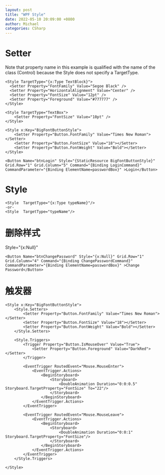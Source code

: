 ```yaml
---
layout: post
title: "WPF Style"
date: 2022-05-10 20:09:00 +0800
author: Michael
categories: CSharp
---
```


# Setter
Note that property name in this example is qualified with the name of the class (Control) because the Style does not specify a TargetType.

	<Style TargetType="{x:Type TextBlock}">
	  <Setter Property="FontFamily" Value="Segoe Black" />
	  <Setter Property="HorizontalAlignment" Value="Center" />
	  <Setter Property="FontSize" Value="12pt" />
	  <Setter Property="Foreground" Value="#777777" />
	</Style>

    <Style TargetType="TextBox">
        <Setter Property="FontSize" Value="10pt" />
    </Style>

    <Style x:Key="BigFontButtonStyle">
        <Setter Property="Button.FontFamily" Value="Times New Roman"></Setter>
        <Setter Property="Button.FontSize" Value="18"></Setter>
        <Setter Property="Button.FontWeight" Value="Bold"></Setter>
    </Style>

    <Button Name="btnLogin" Style="{StaticResource BigFontButtonStyle}" Grid.Row="1" Grid.Column="5" Command="{Binding LoginCommand}" CommandParameter="{Binding ElementName=passwordBox}" >Login</Button>

# Style

	<Style  TargetType="{x:Type typeName}"/>  
	-or-  
	<Style  TargetType="typeName"/>  

# 删除样式
Style="{x:Null}"

	<Button Name="btnChangePassword" Style="{x:Null}" Grid.Row="1" Grid.Column="4" Command="{Binding ChangePasswordCommand}" CommandParameter="{Binding ElementName=passwordBox}" >Change Password</Button>

# 触发器

    <Style x:Key="BigFontButtonStyle">
        <Style.Setters>
            <Setter Property="Button.FontFamily" Value="Times New Roman"></Setter>
            <Setter Property="Button.FontSize" Value="18"></Setter>
            <Setter Property="Button.FontWeight" Value="Bold"></Setter>
        </Style.Setters>

        <Style.Triggers>
            <Trigger Property="Button.IsMouseOver" Value="True">
                <Setter Property="Button.Foreground" Value="DarkRed"></Setter>
            </Trigger>

            <EventTrigger RoutedEvent="Mouse.MouseEnter">
                <EventTrigger.Actions>
                    <BeginStoryboard>
                        <Storyboard>
                            <DoubleAnimation Duration="0:0:0.5" Storyboard.TargetProperty="FontSize" To="22"/>
                        </Storyboard>
                    </BeginStoryboard>
                </EventTrigger.Actions>
            </EventTrigger>

            <EventTrigger RoutedEvent="Mouse.MouseLeave">
                <EventTrigger.Actions>
                    <BeginStoryboard>
                        <Storyboard>
                            <DoubleAnimation Duration="0:0:1" Storyboard.TargetProperty="FontSize"/>
                        </Storyboard>
                    </BeginStoryboard>
                </EventTrigger.Actions>
            </EventTrigger>
        </Style.Triggers>
        
    </Style>
